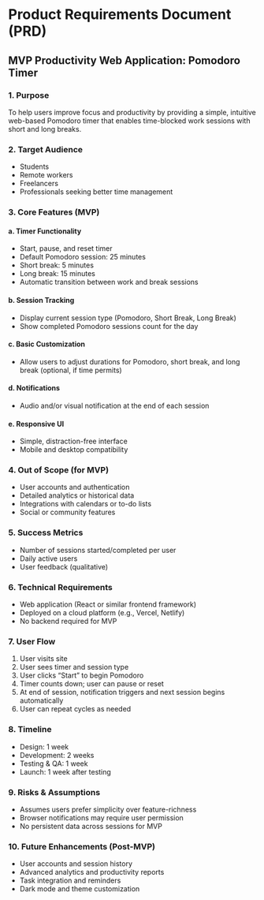 # Product Requirements Document (PRD)
## MVP Productivity Web Application: Pomodoro Timer

### 1. Purpose
To help users improve focus and productivity by providing a simple, intuitive web-based Pomodoro timer that enables time-blocked work sessions with short and long breaks.

### 2. Target Audience
- Students
- Remote workers
- Freelancers
- Professionals seeking better time management

### 3. Core Features (MVP)
#### a. Timer Functionality
- Start, pause, and reset timer
- Default Pomodoro session: 25 minutes
- Short break: 5 minutes
- Long break: 15 minutes
- Automatic transition between work and break sessions

#### b. Session Tracking
- Display current session type (Pomodoro, Short Break, Long Break)
- Show completed Pomodoro sessions count for the day

#### c. Basic Customization
- Allow users to adjust durations for Pomodoro, short break, and long break (optional, if time permits)

#### d. Notifications
- Audio and/or visual notification at the end of each session

#### e. Responsive UI
- Simple, distraction-free interface
- Mobile and desktop compatibility

### 4. Out of Scope (for MVP)
- User accounts and authentication
- Detailed analytics or historical data
- Integrations with calendars or to-do lists
- Social or community features

### 5. Success Metrics
- Number of sessions started/completed per user
- Daily active users
- User feedback (qualitative)

### 6. Technical Requirements
- Web application (React or similar frontend framework)
- Deployed on a cloud platform (e.g., Vercel, Netlify)
- No backend required for MVP

### 7. User Flow
1. User visits site
2. User sees timer and session type
3. User clicks “Start” to begin Pomodoro
4. Timer counts down; user can pause or reset
5. At end of session, notification triggers and next session begins automatically
6. User can repeat cycles as needed

### 8. Timeline
- Design: 1 week
- Development: 2 weeks
- Testing & QA: 1 week
- Launch: 1 week after testing

### 9. Risks & Assumptions
- Assumes users prefer simplicity over feature-richness
- Browser notifications may require user permission
- No persistent data across sessions for MVP

### 10. Future Enhancements (Post-MVP)
- User accounts and session history
- Advanced analytics and productivity reports
- Task integration and reminders
- Dark mode and theme customization